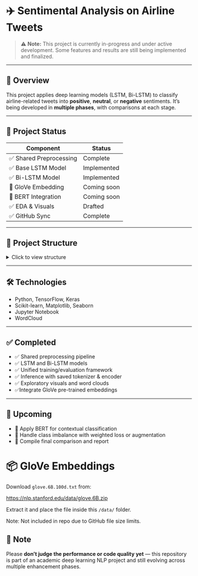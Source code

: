   # ✈️ Sentimental Analysis on Airline Tweets

> ⚠️ **Note:** This project is currently in-progress and under active development. Some features and results are still being implemented and finalized.

---

## 📌 Overview

This project applies deep learning models (LSTM, Bi-LSTM) to classify airline-related tweets into **positive**, **neutral**, or **negative** sentiments. It’s being developed in **multiple phases**, with comparisons at each stage.

---

## 🚧 Project Status

| Component                |Status        |
|------------------------  | ------------ |
| ✅ Shared Preprocessing  | Complete    |
| ✅ Base LSTM Model       | Implemented |
| ✅ Bi-LSTM Model         | Implemented |
| 🔄 GloVe Embedding       | Coming soon |
| 🔄 BERT Integration      | Coming soon |
| ✅ EDA & Visuals         | Drafted     |
| ✅ GitHub Sync           | Complete    |

---

## 📂 Project Structure

<details>
<summary>Click to view structure</summary>
Sentimental-Analysis/
├── data/
├── notebooks/ # LSTM, Bi-LSTM, EDA
├── scripts/ # Shared preprocessing, predict.py
├── models/ # Saved models (optional)
├── reports/ # Phase-wise PDFs or summaries
├── requirements.txt
└── README.md

</details>

---

## 🛠 Technologies

- Python, TensorFlow, Keras
- Scikit-learn, Matplotlib, Seaborn
- Jupyter Notebook
- WordCloud

---

## ✅ Completed

- ✅ Shared preprocessing pipeline
- ✅ LSTM and Bi-LSTM models
- ✅ Unified training/evaluation framework
- ✅ Inference with saved tokenizer & encoder
- ✅ Exploratory visuals and word clouds
- ✅Integrate GloVe pre-trained embeddings

---

## 🔄 Upcoming


- 🔄 Apply BERT for contextual classification
- 🔄 Handle class imbalance with weighted loss or augmentation
- 🧾 Compile final comparison and report

# 📦 GloVe Embeddings

Download `glove.6B.100d.txt` from:

https://nlp.stanford.edu/data/glove.6B.zip

Extract it and place the file inside this `/data/` folder.

Note: Not included in repo due to GitHub file size limits.


 

## 📌 Note

Please **don’t judge the performance or code quality yet** — this repository is part of an academic deep learning NLP project and still evolving across multiple enhancement phases.


